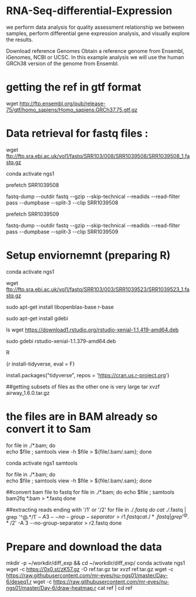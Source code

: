 # RNA-Seq-differential-Expression
 we perform  data analysis for quality assessment relationship we between samples, perform differential gene expression analysis, and visually explore the results.

Download reference Genomes
Obtain a reference genome from Ensembl, iGenomes, NCBI or UCSC. In this example analysis we will use the human GRCh38 version of the genome from Ensembl.  

# getting the ref in gtf format 
  wget http://ftp.ensembl.org/pub/release-75/gtf/homo_sapiens/Homo_sapiens.GRCh37.75.gtf.gz
 
 # Data retrieval for fastq files :
  wget ftp://ftp.sra.ebi.ac.uk/vol1/fastq/SRR103/008/SRR1039508/SRR1039508_1.fastq.gz
  
  conda activate ngs1
  
  prefetch SRR1039508
  
   fastq-dump --outdir fastq --gzip --skip-technical  --readids --read-filter pass --dumpbase --split-3 --clip SRR1039508
 
 prefetch SRR1039509
 
  fastq-dump --outdir fastq --gzip --skip-technical  --readids --read-filter pass --dumpbase --split-3 --clip SRR1039509
 
# Setup enviornemnt (preparing R)

  conda activate ngs1
  
  wget ftp://ftp.sra.ebi.ac.uk/vol1/fastq/SRR103/003/SRR1039523/SRR1039523_1.fastq.gz
 
  sudo apt-get install libopenblas-base r-base
  
  sudo apt-get install gdebi
  
 ls
 wget https://download1.rstudio.org/rstudio-xenial-1.1.419-amd64.deb
  
  sudo gdebi rstudio-xenial-1.1.379-amd64.deb
  
   R

{r install-tidyverse, eval = F}

install.packages("tidyverse", repos = 'https://cran.us.r-project.org')

##getting subsets of files as the other one is very large 
       tar xvzf airway_1.6.0.tar.gz 

# the files are in BAM already so convert it to Sam 
 
 for file in ./*.bam;
   do    
       echo $file ;     samtools view -h $file > ${file/.bam/.sam};
   done
 
  conda activate ngs1
  samtools

for file in ./*.bam;
     do  
       echo $file ; samtools view -h $file > ${file/.bam/.sam};
     done

 ##convert bam file to fastq
   for file in ./*.bam;
      do 
        echo $file ; samtools bam2fq *.bam > *.fastq
      done
     
##extracting reads ending with '/1' or '/2'
    for file in ./*.fastq
     do
       cat ./*.fastq | grep '^@.*/1$' -A 3 --no-group-separator > r1.fastq
       cat ./*.fastq | grep '^@.*/2$' -A 3 --no-group-separator > r2.fastq
     done
   

 
 # Prepare and download the data
   mkdir -p ~/workdir/diff_exp && cd ~/workdir/diff_exp/
   conda activate ngs1
  wget -c https://0x0.st/zK57.gz -O ref.tar.gz
  tar xvzf ref.tar.gz
   wget -c https://raw.githubusercontent.com/mr-eyes/nu-ngs01/master/Day-6/deseq1.r
   wget -c https://raw.githubusercontent.com/mr-eyes/nu-ngs01/master/Day-6/draw-heatmap.r
   cat ref | cd ref
   
